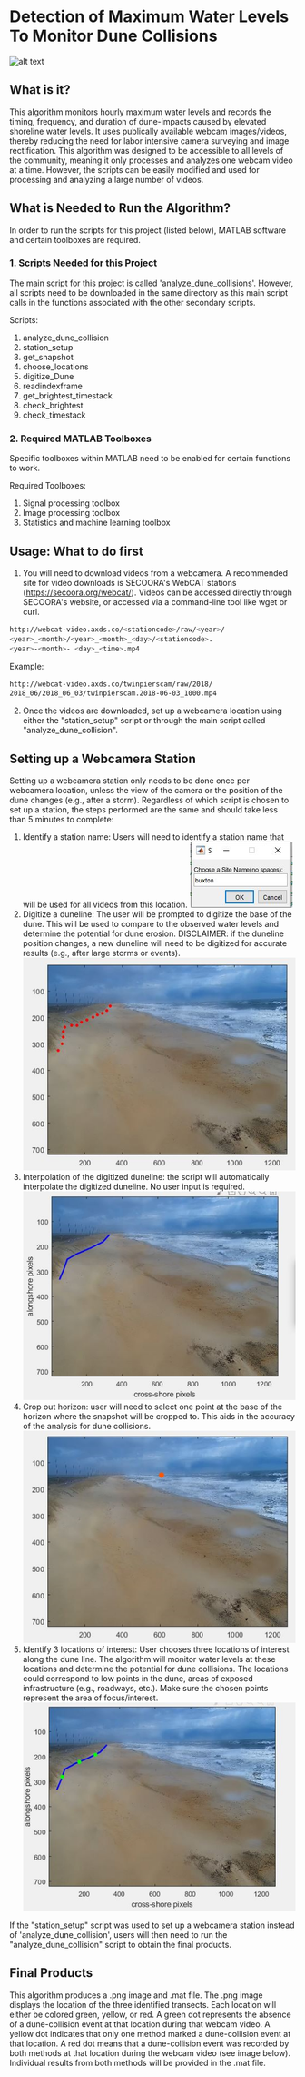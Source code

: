 # Detection of Maximum Water Levels To Monitor Dune Collisions 

![alt text](https://github.com/conlin-matt/SurfRCaT/blob/master/SurfRCaT_PickGCPs.PNG)

## What is it?

This algorithm monitors hourly maximum water levels and records the timing, frequency, and duration of dune-impacts caused by elevated shoreline water levels. It uses publically available webcam images/videos, thereby reducing the need for labor intensive camera surveying and image rectification. This algorithm was designed to be accessible to all levels of the community, meaning it only processes and analyzes one webcam video at a time. However, the scripts can be easily modified and used for processing and analyzing a large number of videos. 


## What is Needed to Run the Algorithm?

In order to run the scripts for this project (listed below), MATLAB software and certain toolboxes are required.

### 1. Scripts Needed for this Project

The main script for this project is called 'analyze_dune_collisions'. However, all scripts need to be downloaded in the same directory as this main script calls in the functions associated with the other secondary scripts.

Scripts:
1) analyze_dune_collision 
2) station_setup 
3) get_snapshot
4) choose_locations
5) digitize_Dune 
6) readindexframe
7) get_brightest_timestack 
8) check_brightest
9) check_timestack


### 2. Required MATLAB Toolboxes 

Specific toolboxes within MATLAB need to be enabled for certain functions to work. 

Required Toolboxes:
1) Signal processing toolbox
2) Image processing toolbox
3) Statistics and machine learning toolbox

## Usage: What to do first

1) You will need to download videos from a webcamera. A recommended site for video downloads is SECOORA's WebCAT stations (https://secoora.org/webcat/). Videos can be accessed directly through SECOORA's website, or accessed via a command-line tool like wget or curl.
 
```bash
http://webcat-video.axds.co/<stationcode>/raw/<year>/
<year>_<month>/<year>_<month>_<day>/<stationcode>.
<year>-<month>- <day>_<time>.mp4
```
Example:
```bash
http://webcat-video.axds.co/twinpierscam/raw/2018/
2018_06/2018_06_03/twinpierscam.2018-06-03_1000.mp4
```
2) Once the videos are downloaded, set up a webcamera location using either the "station_setup" script or through the main script called "analyze_dune_collision".

## Setting up a Webcamera Station

Setting up a webcamera station only needs to be done once per webcamera location, unless the view of the camera or the position of the dune changes (e.g., after a storm). Regardless of which script is chosen to set up a station, the steps performed are the same and should take less than 5 minutes to complete:


1) Identify a station name: Users will need to identify a station name that will be used for all videos from this location.
![](Station_Name.JPG) 
2) Digitize a duneline: The user will be prompted to digitize the base of the dune. This will be used to compare to the observed water levels and determine the potential for dune erosion.  DISCLAIMER: if the duneline position changes, a new duneline will need to be digitized for accurate results (e.g., after large storms or events).
![](Digitized_Duneline.JPG)
3) Interpolation of the digitized duneline: the script will automatically interpolate the digitized duneline. No user input is required. 
![](Interpolation.JPG)
4) Crop out horizon: user will need to select one point at the base of the horizon where the snapshot will be cropped to. This aids in the accuracy of the analysis for dune collisions. 
![](Horizon.jpg)
5) Identify 3 locations of interest: User chooses three locations of interest along the dune line. The algorithm will monitor water levels at these locations and determine the potential for dune collisions. The locations could correspond to low points in the dune, areas of exposed infrastructure (e.g., roadways, etc.). Make sure the chosen points represent the area of focus/interest. 
![](Transects.JPG) 
 
If the "station_setup" script was used to set up a webcamera station instead of 'analyze_dune_collision', users will then need to run the "analyze_dune_collision" script to obtain the final products.

## Final Products

This algorithm produces a .png image and .mat file. The .png image displays the location of the three identified transects. Each location will either be colored green, yellow, or red. A green dot represents the absence of a dune-collision event at that location during that webcam video. A yellow dot indicates that only one method marked a dune-collision event at that location. A red dot means that a dune-collision event was recorded by both methods at that location during the webcam video (see image below). Individual results from both methods will be provided in the .mat file. 